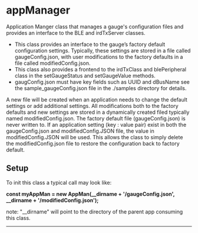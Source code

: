 # appManager
Application Manger class that manages a gauge's configuration files and provides an interface to the BLE and irdTxServer classes.

 * This class provides an interface to the gauge’s factory default configuration settings. Typically, these settings are stored in a file called gaugeConfig.json, with user modifications to the factory defaults in a file called modifiedConfig.json. 
 * This class also provides a frontend to the irdTxClass and  blePeripheral class in the setGaugeStatus and setGaugeValue methods.
 * gaugConfig.json must have key fields such as UUID and dBusName see the sample_gaugeConfig.json file in the ./samples directory for details.
 
 A new file will be created when an application needs to change the default settings or add additional settings.   All modifications both to the factory defaults and new settings are stored in a dynamically created filed typically named modifiedConfig.json.  The factory default file (gaugeConfig.json) is never written to.  If an application setting (key : value pair) exist in both the gaugeConfig.json and modifiedConfig.JSON file, the value in modifiedConfig.JSON will be used. This allows the class to simply delete the modifiedConfig.json file to restore the configuration back to factory default.  
 ## Setup
 To init this class a typical call may look like:

 **const myAppMan = new AppMan(__dirname + '/gaugeConfig.json', __dirname + '/modifiedConfig.json');** 
 
 note: "__dirname" will point to the directory of the parent app consuming this class. 
 
 ---


